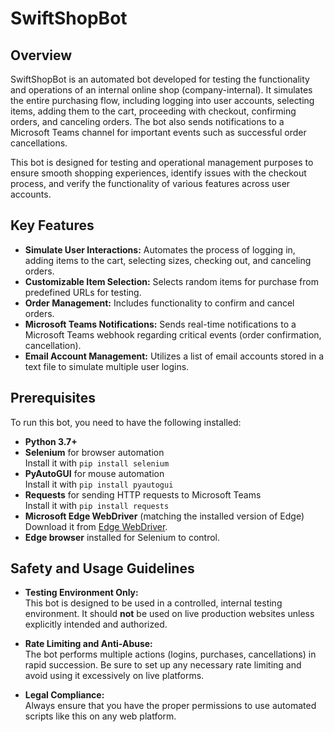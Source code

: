 # SwiftShopBot

## Overview

SwiftShopBot is an automated bot developed for testing the functionality and operations of an internal online shop (company-internal). It simulates the entire purchasing flow, including logging into user accounts, selecting items, adding them to the cart, proceeding with checkout, confirming orders, and canceling orders. The bot also sends notifications to a Microsoft Teams channel for important events such as successful order cancellations.

This bot is designed for testing and operational management purposes to ensure smooth shopping experiences, identify issues with the checkout process, and verify the functionality of various features across user accounts.

## Key Features

- **Simulate User Interactions:** Automates the process of logging in, adding items to the cart, selecting sizes, checking out, and canceling orders.
- **Customizable Item Selection:** Selects random items for purchase from predefined URLs for testing.
- **Order Management:** Includes functionality to confirm and cancel orders.
- **Microsoft Teams Notifications:** Sends real-time notifications to a Microsoft Teams webhook regarding critical events (order confirmation, cancellation).
- **Email Account Management:** Utilizes a list of email accounts stored in a text file to simulate multiple user logins.

## Prerequisites

To run this bot, you need to have the following installed:

- **Python 3.7+**
- **Selenium** for browser automation  
  Install it with `pip install selenium`
- **PyAutoGUI** for mouse automation  
  Install it with `pip install pyautogui`
- **Requests** for sending HTTP requests to Microsoft Teams  
  Install it with `pip install requests`
- **Microsoft Edge WebDriver** (matching the installed version of Edge)  
  Download it from [Edge WebDriver](https://developer.microsoft.com/en-us/microsoft-edge/tools/webdriver/).
- **Edge browser** installed for Selenium to control.

## Safety and Usage Guidelines

- **Testing Environment Only:**  
  This bot is designed to be used in a controlled, internal testing environment. It should **not** be used on live production websites unless explicitly intended and authorized.

- **Rate Limiting and Anti-Abuse:**  
  The bot performs multiple actions (logins, purchases, cancellations) in rapid succession. Be sure to set up any necessary rate limiting and avoid using it excessively on live platforms.

- **Legal Compliance:**  
  Always ensure that you have the proper permissions to use automated scripts like this on any web platform.

